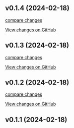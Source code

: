 ## v0.1.4 (2024-02-18)

[compare changes](https://github.com/emekaorji/openssl-keygen/compare/v0.1.3...v0.1.4 (2024-02-18))

[View changes on GitHub](https://github.com/emekaorji/openssl-keygen/compare/v0.1.3...v0.1.4 (2024-02-18))

## v0.1.3 (2024-02-18)

[compare changes](https://github.com/emekaorji/openssl-keygen/compare/v0.1.2...v0.1.3 (2024-02-18))

[View changes on GitHub](https://github.com/emekaorji/openssl-keygen/compare/v0.1.2...v0.1.3 (2024-02-18))

## v0.1.2 (2024-02-18)

[compare changes](https://github.com/emekaorji/openssl-keygen/compare/v0.1.1...v0.1.2 (2024-02-18))

[View changes on GitHub](https://github.com/emekaorji/openssl-keygen/compare/v0.1.1...v0.1.2 (2024-02-18))

## v0.1.1 (2024-02-18)
